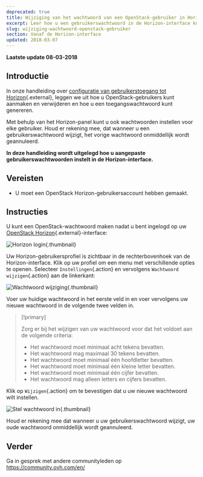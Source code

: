 ```yaml
---
deprecated: true
title: Wijziging van het wachtwoord van een OpenStack-gebruiker in Horizon
excerpt: Leer hoe u een gebruikerswachtwoord in de Horizon-interface kunt wijzigen.
slug: wijziging-wachtwoord-openstack-gebruiker
section: Vanaf de Horizon-interface
updated: 2018-03-07
---
```


**Laatste update 08-03-2018**


## Introductie

In onze handleiding over [configuratie van gebruikerstoegang tot Horizon](https://docs.ovh.com/fr/public-cloud/horizon/){.external}, leggen we uit hoe u OpenStack-gebruikers kunt aanmaken en verwijderen en hoe u een toegangswachtwoord kunt genereren.

Met behulp van het Horizon-panel kunt u ook wachtwoorden instellen voor elke gebruiker. Houd er rekening mee, dat wanneer u een gebruikerswachtwoord wijzigt, het vorige wachtwoord onmiddellijk wordt geannuleerd.

**In deze handleiding wordt uitgelegd hoe u aangepaste gebruikerswachtwoorden instelt in de Horizon-interface.**


## Vereisten

- U moet een OpenStack Horizon-gebruikersaccount hebben gemaakt.


## Instructies

U kunt een OpenStack-wachtwoord maken nadat u bent ingelogd op uw [OpenStack Horizon](https://horizon.cloud.ovh.net){.external}-interface:

![Horizon login](images/1_H_login_window.png){.thumbnail}

Uw Horizon-gebruikersprofiel is zichtbaar in de rechterbovenhoek van de Horizon-interface. Klik op uw profiel om een menu met verschillende opties te openen.
Selecteer `Instellingen`{.action} en vervolgens `Wachtwoord wijzigen`{.action} aan de linkerkant:

![Wachtwoord wijziging](images/2_H_pass_change_option.png){.thumbnail}

Voer uw huidige wachtwoord in het eerste veld in en voer vervolgens uw nieuwe wachtwoord in de volgende twee velden in.

> [!primary]
>
> Zorg er bij het wijzigen van uw wachtwoord voor dat het voldoet aan de volgende criteria:
 >
> - Het wachtwoord moet minimaal acht tekens bevatten.
> - Het wachtwoord mag maximaal 30 tekens bevatten.
> - Het wachtwoord moet minimaal één hoofdletter bevatten.
> - Het wachtwoord moet minimaal één kleine letter bevatten.
> - Het wachtwoord moet minimaal één cijfer bevatten.
> - Het wachtwoord mag alleen letters en cijfers bevatten.
>

Klik op `Wijzigen`{.action} om te bevestigen dat u uw nieuwe wachtwoord wilt instellen.

![Stel wachtwoord in](images/3_H_set_new_passord.png){.thumbnail}

Houd er rekening mee dat wanneer u uw gebruikerswachtwoord wijzigt, uw oude wachtwoord onmiddellijk wordt geannuleerd.

## Verder

Ga in gesprek met andere communityleden op <https://community.ovh.com/en/>